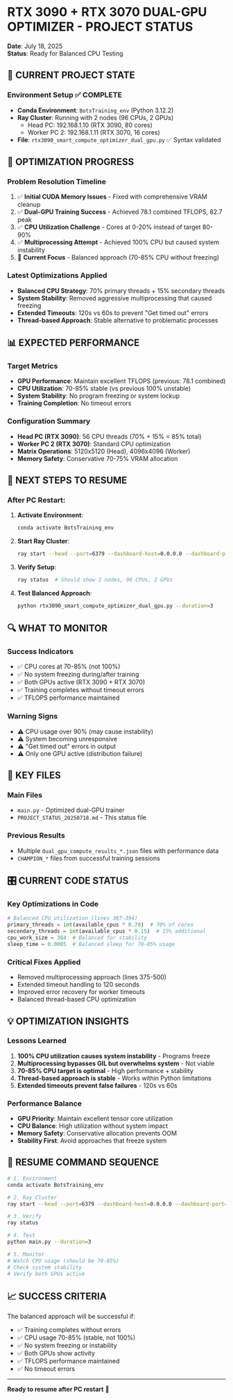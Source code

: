 # RTX 3090 + RTX 3070 DUAL-GPU OPTIMIZER - PROJECT STATUS
**Date**: July 18, 2025  
**Status**: Ready for Balanced CPU Testing  

## 🎯 CURRENT PROJECT STATE

### Environment Setup ✅ COMPLETE
- **Conda Environment**: `BotsTraining_env` (Python 3.12.2)
- **Ray Cluster**: Running with 2 nodes (96 CPUs, 2 GPUs)
  - Head PC: 192.168.1.10 (RTX 3090, 80 cores)
  - Worker PC 2: 192.168.1.11 (RTX 3070, 16 cores)
- **File**: `rtx3090_smart_compute_optimizer_dual_gpu.py` ✅ Syntax validated

## 🔧 OPTIMIZATION PROGRESS

### Problem Resolution Timeline
1. ✅ **Initial CUDA Memory Issues** - Fixed with comprehensive VRAM cleanup
2. ✅ **Dual-GPU Training Success** - Achieved 78.1 combined TFLOPS, 82.7 peak
3. ✅ **CPU Utilization Challenge** - Cores at 0-20% instead of target 80-90%
4. ✅ **Multiprocessing Attempt** - Achieved 100% CPU but caused system instability
5. 🎯 **Current Focus** - Balanced approach (70-85% CPU without freezing)

### Latest Optimizations Applied
- **Balanced CPU Strategy**: 70% primary threads + 15% secondary threads
- **System Stability**: Removed aggressive multiprocessing that caused freezing
- **Extended Timeouts**: 120s vs 60s to prevent "Get timed out" errors
- **Thread-based Approach**: Stable alternative to problematic processes

## 📊 EXPECTED PERFORMANCE

### Target Metrics
- **GPU Performance**: Maintain excellent TFLOPS (previous: 78.1 combined)
- **CPU Utilization**: 70-85% stable (vs previous 100% unstable)
- **System Stability**: No program freezing or system lockup
- **Training Completion**: No timeout errors

### Configuration Summary
- **Head PC (RTX 3090)**: 56 CPU threads (70% + 15% = 85% total)
- **Worker PC 2 (RTX 3070)**: Standard CPU optimization
- **Matrix Operations**: 5120x5120 (Head), 4096x4096 (Worker)
- **Memory Safety**: Conservative 70-75% VRAM allocation

## 🚀 NEXT STEPS TO RESUME

### After PC Restart:
1. **Activate Environment**:
   ```bash
   conda activate BotsTraining_env
   ```

2. **Start Ray Cluster**:
   ```bash
   ray start --head --port=6379 --dashboard-host=0.0.0.0 --dashboard-port=8265
   ```

3. **Verify Setup**:
   ```bash
   ray status  # Should show 2 nodes, 96 CPUs, 2 GPUs
   ```

4. **Test Balanced Approach**:
   ```bash
   python rtx3090_smart_compute_optimizer_dual_gpu.py --duration=3
   ```

## 🔍 WHAT TO MONITOR

### Success Indicators
- ✅ CPU cores at 70-85% (not 100%)
- ✅ No system freezing during/after training
- ✅ Both GPUs active (RTX 3090 + RTX 3070)
- ✅ Training completes without timeout errors
- ✅ TFLOPS performance maintained

### Warning Signs
- ⚠️ CPU usage over 90% (may cause instability)
- ⚠️ System becoming unresponsive
- ⚠️ "Get timed out" errors in output
- ⚠️ Only one GPU active (distribution failure)

## 📁 KEY FILES

### Main Files
- `main.py` - Optimized dual-GPU trainer
- `PROJECT_STATUS_20250718.md` - This status file

### Previous Results
- Multiple `dual_gpu_compute_results_*.json` files with performance data
- `CHAMPION_*` files from successful training sessions

## 🎛️ CURRENT CODE STATUS

### Key Optimizations in Code
```python
# Balanced CPU utilization (lines 387-394)
primary_threads = int(available_cpus * 0.70)  # 70% of cores
secondary_threads = int(available_cpus * 0.15)  # 15% additional
cpu_work_size = 384  # Balanced for stability
sleep_time = 0.0005  # Balanced sleep for 70-85% usage
```

### Critical Fixes Applied
- Removed multiprocessing approach (lines 375-500)
- Extended timeout handling to 120 seconds
- Improved error recovery for worker timeouts
- Balanced thread-based CPU optimization

## 💡 OPTIMIZATION INSIGHTS

### Lessons Learned
1. **100% CPU utilization causes system instability** - Programs freeze
2. **Multiprocessing bypasses GIL but overwhelms system** - Not viable
3. **70-85% CPU target is optimal** - High performance + stability
4. **Thread-based approach is stable** - Works within Python limitations
5. **Extended timeouts prevent false failures** - 120s vs 60s

### Performance Balance
- **GPU Priority**: Maintain excellent tensor core utilization
- **CPU Balance**: High utilization without system impact
- **Memory Safety**: Conservative allocation prevents OOM
- **Stability First**: Avoid approaches that freeze system

## 🔄 RESUME COMMAND SEQUENCE

```bash
# 1. Environment
conda activate BotsTraining_env

# 2. Ray Cluster
ray start --head --port=6379 --dashboard-host=0.0.0.0 --dashboard-port=8265

# 3. Verify
ray status

# 4. Test
python main.py --duration=3

# 5. Monitor
# Watch CPU usage (should be 70-85%)
# Check system stability
# Verify both GPUs active
```

## 📈 SUCCESS CRITERIA

The balanced approach will be successful if:
- ✅ Training completes without errors
- ✅ CPU usage 70-85% (stable, not 100%)
- ✅ No system freezing or instability
- ✅ Both GPUs show activity
- ✅ TFLOPS performance maintained
- ✅ No timeout errors

---
**Ready to resume after PC restart** 🚀

